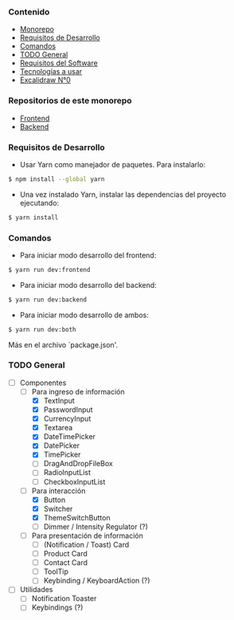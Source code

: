 ### Contenido
- [Monorepo](#monorepo)
- [Requisitos de Desarrollo](#requisitos-de-desarrollo)
- [Comandos](#comandos)
- [TODO General](#todo-general)
- [Requisitos del Software](/docs/requisitos.md)
- [Tecnologías a usar](/docs/tecnologias.md)
- [Excalidraw N°0](https://excalidraw.com/#room=84e65bdb1577a535bb30,xWDpxkdJ0b9A-yiQH3D1zQ)

### Repositorios de este monorepo 
- [Frontend](/frontend/readme.md)
- [Backend](/backend/readme.md)

### Requisitos de Desarrollo
- Usar Yarn como manejador de paquetes. Para instalarlo:
```bash
$ npm install --global yarn
```
- Una vez instalado Yarn, instalar las dependencias del proyecto ejecutando:
```bash
$ yarn install
```

### Comandos
- Para iniciar modo desarrollo del frontend:
```bash
$ yarn run dev:frontend
```
- Para iniciar modo desarrollo del backend:
```bash
$ yarn run dev:backend
```
- Para iniciar modo desarrollo de ambos:
```bash
$ yarn run dev:both
```
Más en el archivo `package.json'.

### TODO General
- [ ] Componentes
    - [ ] Para ingreso de información 
        - [x] TextInput
        - [x] PasswordInput
        - [x] CurrencyInput
        - [x] Textarea
        - [x] DateTimePicker
        - [x] DatePicker
        - [x] TimePicker
        - [ ] DragAndDropFileBox
        - [ ] RadioInputList
        - [ ] CheckboxInputList
    - [ ] Para interacción
        - [x] Button
        - [x] Switcher
        - [x] ThemeSwitchButton
        - [ ] Dimmer / Intensity Regulator (?)
    - [ ] Para presentación de información
        - [ ] (Notification / Toast) Card
        - [ ] Product Card
        - [ ] Contact Card
        - [ ] ToolTip
        - [ ] Keybinding / KeyboardAction (?)
- [ ] Utilidades
    - [ ] Notification Toaster
    - [ ] Keybindings (?)
